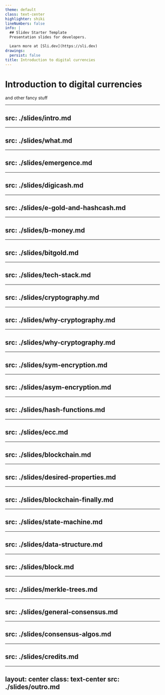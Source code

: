 ```yaml
---
theme: default
class: text-center
highlighter: shiki
lineNumbers: false
info: |
  ## Slidev Starter Template
  Presentation slides for developers.

  Learn more at [Sli.dev](https://sli.dev)
drawings:
  persist: false
title: Introduction to digital currencies
---
```


# Introduction to digital currencies


and other fancy stuff


---
src: ./slides/intro.md
---

---
src: ./slides/what.md
---

---
src: ./slides/emergence.md
---

---
src: ./slides/digicash.md
---

---
src: ./slides/e-gold-and-hashcash.md
---

---
src: ./slides/b-money.md
---

---
src: ./slides/bitgold.md
---

---
src: ./slides/tech-stack.md
---

---
src: ./slides/cryptography.md
---

---
src: ./slides/why-cryptography.md
---

---
src: ./slides/why-cryptography.md
---

---
src: ./slides/sym-encryption.md
---

---
src: ./slides/asym-encryption.md
---

---
src: ./slides/hash-functions.md
---

---
src: ./slides/ecc.md
---

---
src: ./slides/blockchain.md
---

---
src: ./slides/desired-properties.md
---

---
src: ./slides/blockchain-finally.md
---

---
src: ./slides/state-machine.md
---


---
src: ./slides/data-structure.md
---


---
src: ./slides/block.md
---

---
src: ./slides/merkle-trees.md
---

---
src: ./slides/general-consensus.md
---

---
src: ./slides/consensus-algos.md
---

---
src: ./slides/credits.md
---

---
layout: center
class: text-center
src: ./slides/outro.md
---

